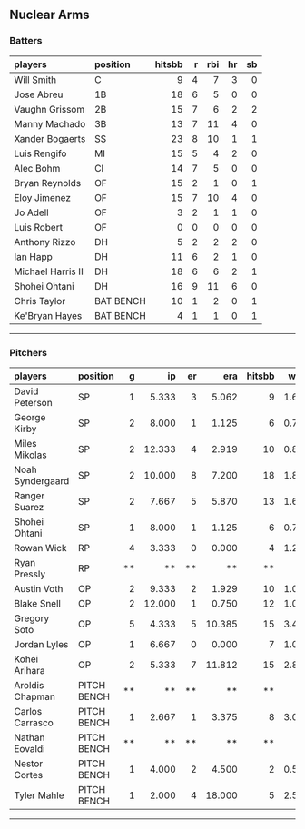 ## Nuclear Arms

### Batters

 
|players           |position  | hitsbb|  r| rbi| hr| sb| 
|:-----------------|:---------|------:|--:|---:|--:|--:| 
|Will Smith        |C         |      9|  4|   7|  3|  0| 
|Jose Abreu        |1B        |     18|  6|   5|  0|  0| 
|Vaughn Grissom    |2B        |     15|  7|   6|  2|  2| 
|Manny Machado     |3B        |     13|  7|  11|  4|  0| 
|Xander Bogaerts   |SS        |     23|  8|  10|  1|  1| 
|Luis Rengifo      |MI        |     15|  5|   4|  2|  0| 
|Alec Bohm         |CI        |     14|  7|   5|  0|  0| 
|Bryan Reynolds    |OF        |     15|  2|   1|  0|  1| 
|Eloy Jimenez      |OF        |     15|  7|  10|  4|  0| 
|Jo Adell          |OF        |      3|  2|   1|  1|  0| 
|Luis Robert       |OF        |      0|  0|   0|  0|  0| 
|Anthony Rizzo     |DH        |      5|  2|   2|  2|  0| 
|Ian Happ          |DH        |     11|  6|   2|  1|  0| 
|Michael Harris II |DH        |     18|  6|   6|  2|  1| 
|Shohei Ohtani     |DH        |     16|  9|  11|  6|  0| 
|Chris Taylor      |BAT BENCH |     10|  1|   2|  0|  1| 
|Ke'Bryan Hayes    |BAT BENCH |      4|  1|   1|  0|  1| 


* * *

### Pitchers

 
|players          |position    |  g|     ip| er|    era| hitsbb|  whip| so|  w| sv| 
|:----------------|:-----------|--:|------:|--:|------:|------:|-----:|--:|--:|--:| 
|David Peterson   |SP          |  1|  5.333|  3|  5.062|      9| 1.688|  6|  0|  0| 
|George Kirby     |SP          |  2|  8.000|  1|  1.125|      6| 0.750|  7|  1|  0| 
|Miles Mikolas    |SP          |  2| 12.333|  4|  2.919|     10| 0.811|  6|  1|  0| 
|Noah Syndergaard |SP          |  2| 10.000|  8|  7.200|     18| 1.800|  8|  0|  0| 
|Ranger Suarez    |SP          |  2|  7.667|  5|  5.870|     13| 1.696|  8|  0|  0| 
|Shohei Ohtani    |SP          |  1|  8.000|  1|  1.125|      6| 0.750|  5|  0|  0| 
|Rowan Wick       |RP          |  4|  3.333|  0|  0.000|      4| 1.200|  4|  0|  1| 
|Ryan Pressly     |RP          | **|     **| **|     **|     **|    **| **| **| **| 
|Austin Voth      |OP          |  2|  9.333|  2|  1.929|     10| 1.071|  8|  0|  0| 
|Blake Snell      |OP          |  2| 12.000|  1|  0.750|     12| 1.000| 18|  1|  0| 
|Gregory Soto     |OP          |  5|  4.333|  5| 10.385|     15| 3.462|  8|  0|  2| 
|Jordan Lyles     |OP          |  1|  6.667|  0|  0.000|      7| 1.050|  2|  1|  0| 
|Kohei Arihara    |OP          |  2|  5.333|  7| 11.812|     15| 2.812|  4|  0|  0| 
|Aroldis Chapman  |PITCH BENCH | **|     **| **|     **|     **|    **| **| **| **| 
|Carlos Carrasco  |PITCH BENCH |  1|  2.667|  1|  3.375|      8| 3.000|  2|  0|  0| 
|Nathan Eovaldi   |PITCH BENCH | **|     **| **|     **|     **|    **| **| **| **| 
|Nestor Cortes    |PITCH BENCH |  1|  4.000|  2|  4.500|      2| 0.500|  2|  0|  0| 
|Tyler Mahle      |PITCH BENCH |  1|  2.000|  4| 18.000|      5| 2.500|  0|  0|  0| 


* * *


